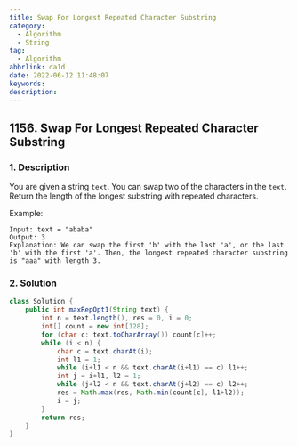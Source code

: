 ```yaml
---
title: Swap For Longest Repeated Character Substring
category:
  - Algorithm
  - String
tag:
  - Algorithm
abbrlink: da1d
date: 2022-06-12 11:48:07
keywords:
description:
---
```


## 1156. Swap For Longest Repeated Character Substring
### 1. Description
You are given a string `text`. You can swap two of the characters in the `text`.
Return the length of the longest substring with repeated characters.

Example:
```
Input: text = "ababa"
Output: 3
Explanation: We can swap the first 'b' with the last 'a', or the last 'b' with the first 'a'. Then, the longest repeated character substring is "aaa" with length 3.
```

### 2. Solution
```java
class Solution {
    public int maxRepOpt1(String text) {
        int n = text.length(), res = 0, i = 0;
        int[] count = new int[128];
        for (char c: text.toCharArray()) count[c]++;
        while (i < n) {
            char c = text.charAt(i);
            int l1 = 1;
            while (i+l1 < n && text.charAt(i+l1) == c) l1++;
            int j = i+l1, l2 = 1;
            while (j+l2 < n && text.charAt(j+l2) == c) l2++;
            res = Math.max(res, Math.min(count[c], l1+l2));
            i = j;
        }
        return res;
    }
}
```
